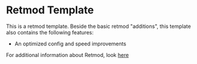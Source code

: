 # Retmod Template
This is a retmod template. Beside the basic retmod "additions", this template also contains the following features:
- An optimized config and speed improvements

For additional information about Retmod, look [here](https://retmod.r07.dev)
